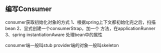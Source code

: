 
#

## 编写Consumer

consumer获取初始化对象的方式
1、根据spring上下文都初始化完之后，扫描bean
2、显式创建一个consumerStrap，加一个 方法，在applicationRunner
3、spring instantiationAware 处理bean中的属性

consumer端一般叫stub
provider端的对象一般叫skeleton